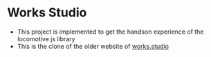 # Works Studio
* This project is implemented to get the handson experience of the locomotive js library
* This is the clone of the older website of [works.studio](https://works.studio/)
